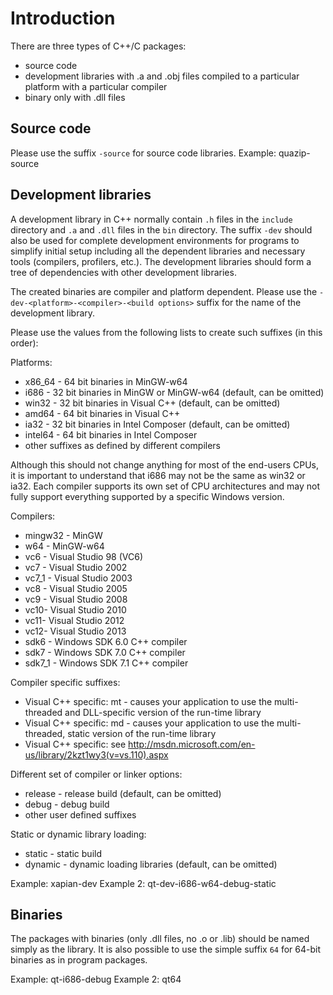 # Introduction #

There are three types of C++/C packages:
  * source code
  * development libraries with .a and .obj files compiled to a particular platform with a particular compiler
  * binary only with .dll files

## Source code ##

Please use the suffix `-source` for source code libraries.
Example: quazip-source

## Development libraries ##

A development library in C++ normally contain `.h` files in the `include` directory and `.a` and `.dll` files in the `bin` directory. The suffix `-dev` should also be used for complete development environments for programs to simplify initial setup including all the dependent libraries and necessary tools (compilers, profilers, etc.). The development libraries should form a tree of dependencies with other development libraries.

The created binaries are compiler and platform dependent. Please use the `-dev-<platform>-<compiler>-<build options>` suffix for the name of the development library.

Please use the values from the following lists to create such suffixes (in this order):

Platforms:
  * x86\_64 - 64 bit binaries in MinGW-w64
  * i686 - 32 bit binaries in MinGW or MinGW-w64 (default, can be omitted)
  * win32 - 32 bit binaries in Visual C++ (default, can be omitted)
  * amd64 - 64 bit binaries in Visual C++
  * ia32 - 32 bit binaries in Intel Composer (default, can be omitted)
  * intel64 - 64 bit binaries in Intel Composer
  * other suffixes as defined by different compilers

Although this should not change anything for most of the end-users CPUs, it is important to understand that i686 may not be the same as win32 or ia32. Each compiler supports its own set of CPU architectures and may not fully support everything supported by a specific Windows version.

Compilers:
  * mingw32 - MinGW
  * w64 - MinGW-w64
  * vc6 - Visual Studio 98 (VC6)
  * vc7 - Visual Studio 2002
  * vc7\_1 - Visual Studio 2003
  * vc8 - Visual Studio 2005
  * vc9 - Visual Studio 2008
  * vc10- Visual Studio 2010
  * vc11- Visual Studio 2012
  * vc12- Visual Studio 2013
  * sdk6 - Windows SDK 6.0 C++ compiler
  * sdk7 - Windows SDK 7.0 C++ compiler
  * sdk7\_1 - Windows SDK 7.1 C++ compiler

Compiler specific suffixes:
  * Visual C++ specific: mt - causes your application to use the multi-threaded and DLL-specific version of the run-time library
  * Visual C++ specific: md - causes your application to use the multi-threaded, static version of the run-time library
  * Visual C++ specific: see http://msdn.microsoft.com/en-us/library/2kzt1wy3(v=vs.110).aspx

Different set of compiler or linker options:
  * release - release build (default, can be omitted)
  * debug - debug build
  * other user defined suffixes

Static or dynamic library loading:
  * static - static build
  * dynamic - dynamic loading libraries (default, can be omitted)

Example: xapian-dev
Example 2: qt-dev-i686-w64-debug-static

## Binaries ##

The packages with binaries (only .dll files, no .o or .lib) should be named simply as the library. It is also possible to use the simple suffix `64` for 64-bit binaries as in program packages.

Example: qt-i686-debug
Example 2: qt64
